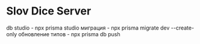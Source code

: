 # Slov Dice Server

db studio - npx prisma studio
миграция - npx prisma migrate dev --create-only
обновление типов - npx prisma db push
